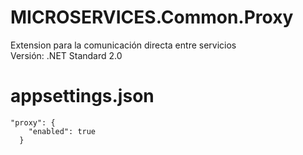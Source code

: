 # MICROSERVICES.Common.Proxy  
Extension para la comunicación directa entre servicios  
Versión: .NET Standard 2.0  

# appsettings.json
```
"proxy": {
    "enabled": true
  }
```
